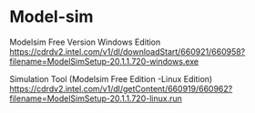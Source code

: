# Model-sim

Modelsim Free Version Windows Edition
https://cdrdv2.intel.com/v1/dl/downloadStart/660921/660958?filename=ModelSimSetup-20.1.1.720-windows.exe

Simulation Tool (Modelsim Free Edition -Linux Edition)
https://cdrdv2.intel.com/v1/dl/getContent/660919/660962?filename=ModelSimSetup-20.1.1.720-linux.run
